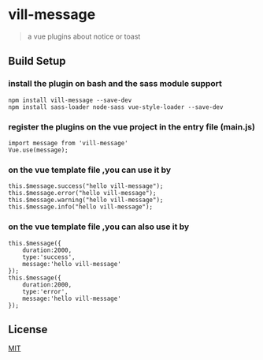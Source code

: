 # vill-message

> a vue plugins about notice or toast

## Build Setup

### install the plugin on bash and the sass module support

```
npm install vill-message --save-dev
npm install sass-loader node-sass vue-style-loader --save-dev
```

### register the plugins on the vue project in the entry file (main.js)

```
import message from 'vill-message'
Vue.use(message);
```

### on the vue template file ,you can use it by

```
this.$message.success("hello vill-message");
this.$message.error("hello vill-message");
this.$message.warning("hello vill-message");
this.$message.info("hello vill-message");
```

### on the vue template file ,you can also use it by

```
this.$message({
    duration:2000,
    type:'success',
    message:'hello vill-message'
});
this.$message({
    duration:2000,
    type:'error',
    message:'hello vill-message'
});
```
## License
[MIT](http://opensource.org/licenses/MIT)
